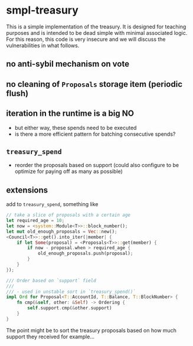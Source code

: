 # smpl-treasury

This is a simple implementation of the treasury. It is designed for teaching purposes and is intended to be dead simple with minimal associated logic. For this reason, this code is very insecure and we will discuss the vulnerabilities in what follows.

## no anti-sybil mechanism on vote

## no cleaning of `Proposals` storage item (periodic flush)

## iteration in the runtime is a big NO
* but either way, these spends need to be executed
* is there a more efficient pattern for batching consecutive spends?

## `treasury_spend`
* reorder the proposals based on support (could also configure to be optimize for paying off as many as possible)


## extensions

add to `treasury_spend`, something like

```rust
// take a slice of proposals with a certain age
let required_age = 10;
let now = <system::Module<T>>::block_number();
let mut old_enough_proposals = Vec::new();
<Council<T>>::get().into_iter(|member| {
    if let Some(proposal) = <Proposals<T>>::get(member) {
        if now - proposal.when > required_age {
            old_enough_proposals.push(proposal);
        }
    }
});

/// Order based on `support` field
///
/// - used in unstable sort in `treasury_spend()`
impl Ord for Proposal<T::AccountId, T::Balance, T::BlockNumber> {
    fn cmp(&self, other: &Self) -> Ordering {
        self.support.cmp(&other.support)
    }
}
```

The point might be to sort the treasury proposals based on how much support they received for example...